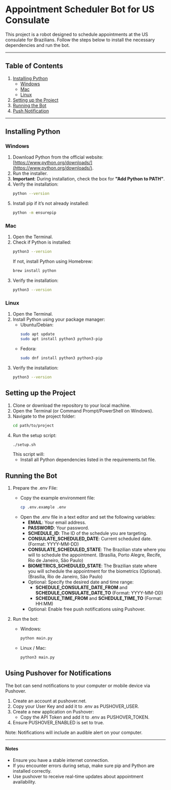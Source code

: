 # Appointment Scheduler Bot for US Consulate

This project is a robot designed to schedule appointments at the US consulate for Brazilians. Follow the steps below to install the necessary dependencies and run the bot.

---

## Table of Contents
1. [Installing Python](#installing-python)
   - [Windows](#windows)
   - [Mac](#mac)
   - [Linux](#linux)
2. [Setting up the Project](#setting-up-the-project)
3. [Running the Bot](#running-the-bot)
4. [Push Notification](#using-pushover-for-notifications)

---

## Installing Python

### Windows
1. Download Python from the official website: [https://www.python.org/downloads/](https://www.python.org/downloads/).
2. Run the installer.
3. **Important**: During installation, check the box for **"Add Python to PATH"**.
4. Verify the installation:
   ```bash
   python --version
   ```
5.	Install pip if it’s not already installed:
    ```bash
    python -m ensurepip
    ```

### Mac

1.	Open the Terminal.
2.	Check if Python is installed:
    ```bash
    python3 --version
    ```
    If not, install Python using Homebrew:
    ```bash
    brew install python
    ```
3.	Verify the installation:
    ```bash
    python3 --version
    ```

### Linux

1.	Open the Terminal.
2.	Install Python using your package manager:
    - Ubuntu/Debian:
        ```bash
        sudo apt update
        sudo apt install python3 python3-pip
        ```
	- Fedora:
        ```bash
        sudo dnf install python3 python3-pip
        ```
3.	Verify the installation:
    ```bash
    python3 --version
    ```

## Setting up the Project

1.	Clone or download the repository to your local machine.
2.	Open the Terminal (or Command Prompt/PowerShell on Windows).
3.	Navigate to the project folder:
    ```bash
    cd path/to/project
    ```
4.	Run the setup script:
    ```bash
    ./setup.sh
    ```
    This script will:
	 - Install all Python dependencies listed in the requirements.txt file.

## Running the Bot

1.	Prepare the .env File:
    - Copy the example environment file:
        ```bash
        cp .env.example .env
        ```
    - Open the .env file in a text editor and set the following variables:
	    - **EMAIL**: Your email address.
	    - **PASSWORD**: Your password.
	    - **SCHEDULE_ID**: The ID of the schedule you are targeting.
	    - **CONSULATE_SCHEDULED_DATE**: Current scheduled date. (Format: YYYY-MM-DD)
	    - **CONSULATE_SCHEDULED_STATE**: The Brazilian state where you will to schedule the appointment. (Brasília, Porto Alegre, Recife, Rio de Janeiro, São Paulo)
        - **BIOMETRICS_SCHEDULED_STATE**: The Brazilian state where you will schedule the appointment for the biometrics (Optional). (Brasília, Rio de Janeiro, São Paulo)
	    - Optional: Specify the desired date and time range:
	        - **SCHEDULE_CONSULATE_DATE_FROM** and **SCHEDULE_CONSULATE_DATE_TO** (Format: YYYY-MM-DD)
	        - **SCHEDULE_TIME_FROM** and **SCHEDULE_TIME_TO** (Format: HH:MM)
	    - Optional: Enable free push notifications using Pushover.

2.	Run the bot:
    - Windows:
        ```bash
        python main.py
        ```
    - Linux / Mac:
        ```bash
        python3 main.py
        ```


## Using Pushover for Notifications

The bot can send notifications to your computer or mobile device via Pushover.

1.	Create an account at pushover.net.
2.	Copy your User Key and add it to .env as PUSHOVER_USER.
3.	Create a new application on Pushover:
    - Copy the API Token and add it to .env as PUSHOVER_TOKEN.
4.	Ensure PUSHOVER_ENABLED is set to true.

Note: Notifications will include an audible alert on your computer.

---

#### Notes

- Ensure you have a stable internet connection.
- If you encounter errors during setup, make sure pip and Python are installed correctly.
- Use pushover to receive real-time updates about appointment availability.
